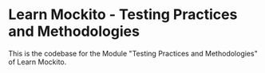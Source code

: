 # Learn Mockito - Testing Practices and Methodologies

This is the codebase for the Module "Testing Practices and Methodologies" of Learn Mockito.
